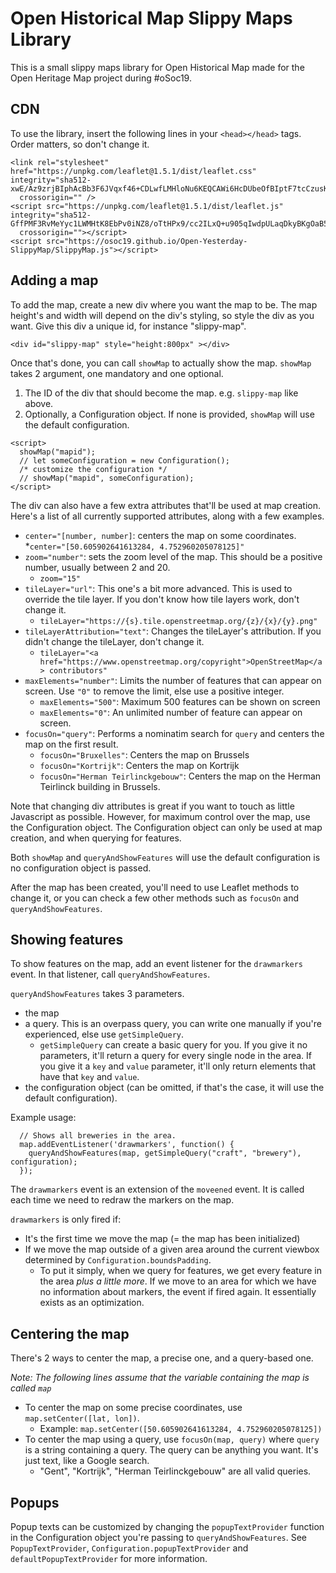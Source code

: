 # Open Historical Map Slippy Maps Library

This is a small slippy maps library for Open Historical Map made for the Open Heritage Map project during #oSoc19.

## CDN

To use the library, insert the following lines in your `<head></head>` tags.
Order matters, so don't change it.
```
<link rel="stylesheet" href="https://unpkg.com/leaflet@1.5.1/dist/leaflet.css" integrity="sha512-xwE/Az9zrjBIphAcBb3F6JVqxf46+CDLwfLMHloNu6KEQCAWi6HcDUbeOfBIptF7tcCzusKFjFw2yuvEpDL9wQ=="
  crossorigin="" />
<script src="https://unpkg.com/leaflet@1.5.1/dist/leaflet.js" integrity="sha512-GffPMF3RvMeYyc1LWMHtK8EbPv0iNZ8/oTtHPx9/cc2ILxQ+u905qIwdpULaqDkyBKgOaB57QTMg7ztg8Jm2Og=="
  crossorigin=""></script>
<script src="https://osoc19.github.io/Open-Yesterday-SlippyMap/SlippyMap.js"></script>
```

## Adding a map

To add the map, create a new div where you want the map to be.
The map height's and width will depend on the div's styling, so style the div as you want. Give this div a unique id, for instance "slippy-map".

`<div id="slippy-map" style="height:800px" ></div>`

Once that's done, you can call `showMap` to actually show the map.
`showMap` takes 2 argument, one mandatory and one optional.
  1. The ID of the div that should become the map. e.g. `slippy-map` like above.
  2. Optionally, a Configuration object. If none is provided, `showMap` will use the default configuration.

```
<script>
  showMap("mapid");
  // let someConfiguration = new Configuration();
  /* customize the configuration */
  // showMap("mapid", someConfiguration);
</script>
```

The div can also have a few extra attributes that'll be used at map creation.
Here's a list of all currently supported attributes, along with a few examples.

* `center="[number, number]`: centers the map on some coordinates.
  *`center="[50.605902641613284, 4.752960205078125]"`
* `zoom="number"`: sets the zoom level of the map. This should be a positive number, usually between 2 and 20.
  * `zoom="15"`
* `tileLayer="url"`: This one's a bit more advanced. This is used to override the tile
layer. If you don't know how tile layers work, don't change it.
  * `tileLayer="https://{s}.tile.openstreetmap.org/{z}/{x}/{y}.png"`
* `tileLayerAttribution="text"`: Changes the tileLayer's attribution. If you didn't change the tileLayer, don't change it.
  * `tileLayer="<a href="https://www.openstreetmap.org/copyright">OpenStreetMap</a> contributors"`
* `maxElements="number"`: Limits the number of features that can appear on screen.
Use `"0"` to remove the limit, else use a positive integer.
  * `maxElements="500"`: Maximum 500 features can be shown on screen
  * `maxElements="0"`: An unlimited number of feature can appear on screen.
* `focusOn="query"`: Performs a nominatim search for `query` and centers the map on the first result.
  * `focusOn="Bruxelles"`: Centers the map on Brussels
  * `focusOn="Kortrijk"`: Centers the map on Kortrijk
  * `focusOn="Herman Teirlinckgebouw"`: Centers the map on the Herman Teirlinck building in Brussels.

Note that changing div attributes is great if you want to touch as little Javascript as possible. However, for maximum control over the map, use the Configuration object.
The Configuration object can only be used at map creation, and when querying for features.

Both `showMap` and `queryAndShowFeatures` will use the default configuration is no configuration object is passed.

After the map has been created, you'll need to use Leaflet methods to change it, or
you can check a few other methods such as `focusOn` and `queryAndShowFeatures`.

## Showing features

To show features on the map, add an event listener for the `drawmarkers` event. In that listener, call `queryAndShowFeatures`.

`queryAndShowFeatures` takes 3 parameters.
  * the map
  * a query. This is an overpass query, you can write one manually if you're experienced, else use `getSimpleQuery`.
    * `getSimpleQuery` can create a basic query for you. If you give it no parameters, it'll return a query for every single node in the area. 
      If you give it a `key` and `value` parameter, it'll only return elements that have that `key` and `value`.
  * the configuration object (can be omitted, if that's the case, it will use the default configuration).

Example usage:
```
  // Shows all breweries in the area.
  map.addEventListener('drawmarkers', function() {
    queryAndShowFeatures(map, getSimpleQuery("craft", "brewery"), configuration);
  });
```

The `drawmarkers` event is an extension of the `moveened` event. It is called each time we need to redraw the markers on the map.

`drawmarkers` is only fired if:
  * It's the first time we move the map (= the map has been initialized)
  * If we move the map outside of a given area around the current viewbox determined by `Configuration.boundsPadding`.
    * To put it simply, when we query for features, we get every feature in the area *plus a little more*. 
      If we move to an area for which we have no information about markers, the event if fired again.
It essentially exists as an optimization.

## Centering the map

There's 2 ways to center the map, a precise one, and a query-based one.

*Note: The following lines assume that the variable containing the map is called `map`*

* To center the map on some precise coordinates, use `map.setCenter([lat, lon])`.
  * Example: `map.setCenter([50.605902641613284, 4.752960205078125])`
* To center the map using a query, use `focusOn(map, query)` where `query` is a string containing a query. The query can be anything you want. It's just text, like a Google search.
  * "Gent", "Kortrijk", "Herman Teirlinckgebouw" are all valid queries.

## Popups

Popup texts can be customized by changing the `popupTextProvider` function in the Configuration object you're passing to `queryAndShowFeatures`.
See `PopupTextProvider`, `Configuration.popupTextProvider` and `defaultPopupTextProvider` for more information.